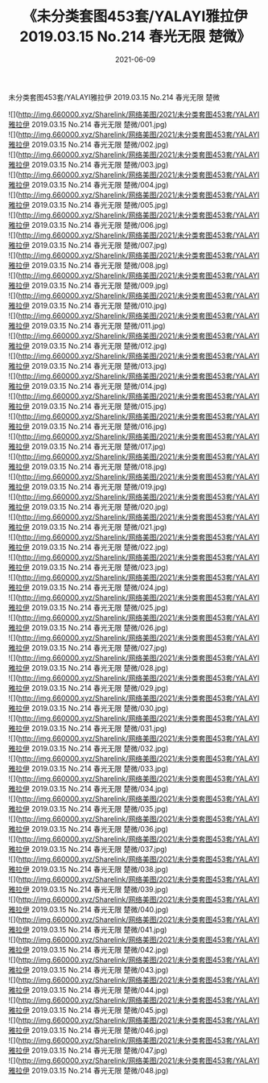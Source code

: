 ﻿---
layout: post
title:  《未分类套图453套/YALAYI雅拉伊 2019.03.15 No.214 春光无限 楚微》
date:   2021-06-09
img: http://img.660000.xyz/Sharelink/网络美图/2021/未分类套图453套/YALAYI雅拉伊 2019.03.15 No.214 春光无限 楚微/000.jpg
categories: [美女, 清纯, 唯美]
---

未分类套图453套/YALAYI雅拉伊 2019.03.15 No.214 春光无限 楚微

 ![](http://img.660000.xyz/Sharelink/网络美图/2021/未分类套图453套/YALAYI雅拉伊 2019.03.15 No.214 春光无限 楚微/001.jpg) <br>![](http://img.660000.xyz/Sharelink/网络美图/2021/未分类套图453套/YALAYI雅拉伊 2019.03.15 No.214 春光无限 楚微/002.jpg) <br>![](http://img.660000.xyz/Sharelink/网络美图/2021/未分类套图453套/YALAYI雅拉伊 2019.03.15 No.214 春光无限 楚微/003.jpg) <br>![](http://img.660000.xyz/Sharelink/网络美图/2021/未分类套图453套/YALAYI雅拉伊 2019.03.15 No.214 春光无限 楚微/004.jpg) <br>![](http://img.660000.xyz/Sharelink/网络美图/2021/未分类套图453套/YALAYI雅拉伊 2019.03.15 No.214 春光无限 楚微/005.jpg) <br>![](http://img.660000.xyz/Sharelink/网络美图/2021/未分类套图453套/YALAYI雅拉伊 2019.03.15 No.214 春光无限 楚微/006.jpg) <br>![](http://img.660000.xyz/Sharelink/网络美图/2021/未分类套图453套/YALAYI雅拉伊 2019.03.15 No.214 春光无限 楚微/007.jpg) <br>![](http://img.660000.xyz/Sharelink/网络美图/2021/未分类套图453套/YALAYI雅拉伊 2019.03.15 No.214 春光无限 楚微/008.jpg) <br>![](http://img.660000.xyz/Sharelink/网络美图/2021/未分类套图453套/YALAYI雅拉伊 2019.03.15 No.214 春光无限 楚微/009.jpg) <br>![](http://img.660000.xyz/Sharelink/网络美图/2021/未分类套图453套/YALAYI雅拉伊 2019.03.15 No.214 春光无限 楚微/010.jpg) <br>![](http://img.660000.xyz/Sharelink/网络美图/2021/未分类套图453套/YALAYI雅拉伊 2019.03.15 No.214 春光无限 楚微/011.jpg) <br>![](http://img.660000.xyz/Sharelink/网络美图/2021/未分类套图453套/YALAYI雅拉伊 2019.03.15 No.214 春光无限 楚微/012.jpg) <br>![](http://img.660000.xyz/Sharelink/网络美图/2021/未分类套图453套/YALAYI雅拉伊 2019.03.15 No.214 春光无限 楚微/013.jpg) <br>![](http://img.660000.xyz/Sharelink/网络美图/2021/未分类套图453套/YALAYI雅拉伊 2019.03.15 No.214 春光无限 楚微/014.jpg) <br>![](http://img.660000.xyz/Sharelink/网络美图/2021/未分类套图453套/YALAYI雅拉伊 2019.03.15 No.214 春光无限 楚微/015.jpg) <br>![](http://img.660000.xyz/Sharelink/网络美图/2021/未分类套图453套/YALAYI雅拉伊 2019.03.15 No.214 春光无限 楚微/016.jpg) <br>![](http://img.660000.xyz/Sharelink/网络美图/2021/未分类套图453套/YALAYI雅拉伊 2019.03.15 No.214 春光无限 楚微/017.jpg) <br>![](http://img.660000.xyz/Sharelink/网络美图/2021/未分类套图453套/YALAYI雅拉伊 2019.03.15 No.214 春光无限 楚微/018.jpg) <br>![](http://img.660000.xyz/Sharelink/网络美图/2021/未分类套图453套/YALAYI雅拉伊 2019.03.15 No.214 春光无限 楚微/019.jpg) <br>![](http://img.660000.xyz/Sharelink/网络美图/2021/未分类套图453套/YALAYI雅拉伊 2019.03.15 No.214 春光无限 楚微/020.jpg) <br>![](http://img.660000.xyz/Sharelink/网络美图/2021/未分类套图453套/YALAYI雅拉伊 2019.03.15 No.214 春光无限 楚微/021.jpg) <br>![](http://img.660000.xyz/Sharelink/网络美图/2021/未分类套图453套/YALAYI雅拉伊 2019.03.15 No.214 春光无限 楚微/022.jpg) <br>![](http://img.660000.xyz/Sharelink/网络美图/2021/未分类套图453套/YALAYI雅拉伊 2019.03.15 No.214 春光无限 楚微/023.jpg) <br>![](http://img.660000.xyz/Sharelink/网络美图/2021/未分类套图453套/YALAYI雅拉伊 2019.03.15 No.214 春光无限 楚微/024.jpg) <br>![](http://img.660000.xyz/Sharelink/网络美图/2021/未分类套图453套/YALAYI雅拉伊 2019.03.15 No.214 春光无限 楚微/025.jpg) <br>![](http://img.660000.xyz/Sharelink/网络美图/2021/未分类套图453套/YALAYI雅拉伊 2019.03.15 No.214 春光无限 楚微/026.jpg) <br>![](http://img.660000.xyz/Sharelink/网络美图/2021/未分类套图453套/YALAYI雅拉伊 2019.03.15 No.214 春光无限 楚微/027.jpg) <br>![](http://img.660000.xyz/Sharelink/网络美图/2021/未分类套图453套/YALAYI雅拉伊 2019.03.15 No.214 春光无限 楚微/028.jpg) <br>![](http://img.660000.xyz/Sharelink/网络美图/2021/未分类套图453套/YALAYI雅拉伊 2019.03.15 No.214 春光无限 楚微/029.jpg) <br>![](http://img.660000.xyz/Sharelink/网络美图/2021/未分类套图453套/YALAYI雅拉伊 2019.03.15 No.214 春光无限 楚微/030.jpg) <br>![](http://img.660000.xyz/Sharelink/网络美图/2021/未分类套图453套/YALAYI雅拉伊 2019.03.15 No.214 春光无限 楚微/031.jpg) <br>![](http://img.660000.xyz/Sharelink/网络美图/2021/未分类套图453套/YALAYI雅拉伊 2019.03.15 No.214 春光无限 楚微/032.jpg) <br>![](http://img.660000.xyz/Sharelink/网络美图/2021/未分类套图453套/YALAYI雅拉伊 2019.03.15 No.214 春光无限 楚微/033.jpg) <br>![](http://img.660000.xyz/Sharelink/网络美图/2021/未分类套图453套/YALAYI雅拉伊 2019.03.15 No.214 春光无限 楚微/034.jpg) <br>![](http://img.660000.xyz/Sharelink/网络美图/2021/未分类套图453套/YALAYI雅拉伊 2019.03.15 No.214 春光无限 楚微/035.jpg) <br>![](http://img.660000.xyz/Sharelink/网络美图/2021/未分类套图453套/YALAYI雅拉伊 2019.03.15 No.214 春光无限 楚微/036.jpg) <br>![](http://img.660000.xyz/Sharelink/网络美图/2021/未分类套图453套/YALAYI雅拉伊 2019.03.15 No.214 春光无限 楚微/037.jpg) <br>![](http://img.660000.xyz/Sharelink/网络美图/2021/未分类套图453套/YALAYI雅拉伊 2019.03.15 No.214 春光无限 楚微/038.jpg) <br>![](http://img.660000.xyz/Sharelink/网络美图/2021/未分类套图453套/YALAYI雅拉伊 2019.03.15 No.214 春光无限 楚微/039.jpg) <br>![](http://img.660000.xyz/Sharelink/网络美图/2021/未分类套图453套/YALAYI雅拉伊 2019.03.15 No.214 春光无限 楚微/040.jpg) <br>![](http://img.660000.xyz/Sharelink/网络美图/2021/未分类套图453套/YALAYI雅拉伊 2019.03.15 No.214 春光无限 楚微/041.jpg) <br>![](http://img.660000.xyz/Sharelink/网络美图/2021/未分类套图453套/YALAYI雅拉伊 2019.03.15 No.214 春光无限 楚微/042.jpg) <br>![](http://img.660000.xyz/Sharelink/网络美图/2021/未分类套图453套/YALAYI雅拉伊 2019.03.15 No.214 春光无限 楚微/043.jpg) <br>![](http://img.660000.xyz/Sharelink/网络美图/2021/未分类套图453套/YALAYI雅拉伊 2019.03.15 No.214 春光无限 楚微/044.jpg) <br>![](http://img.660000.xyz/Sharelink/网络美图/2021/未分类套图453套/YALAYI雅拉伊 2019.03.15 No.214 春光无限 楚微/045.jpg) <br>![](http://img.660000.xyz/Sharelink/网络美图/2021/未分类套图453套/YALAYI雅拉伊 2019.03.15 No.214 春光无限 楚微/046.jpg) <br>![](http://img.660000.xyz/Sharelink/网络美图/2021/未分类套图453套/YALAYI雅拉伊 2019.03.15 No.214 春光无限 楚微/047.jpg) <br>![](http://img.660000.xyz/Sharelink/网络美图/2021/未分类套图453套/YALAYI雅拉伊 2019.03.15 No.214 春光无限 楚微/048.jpg) <br>